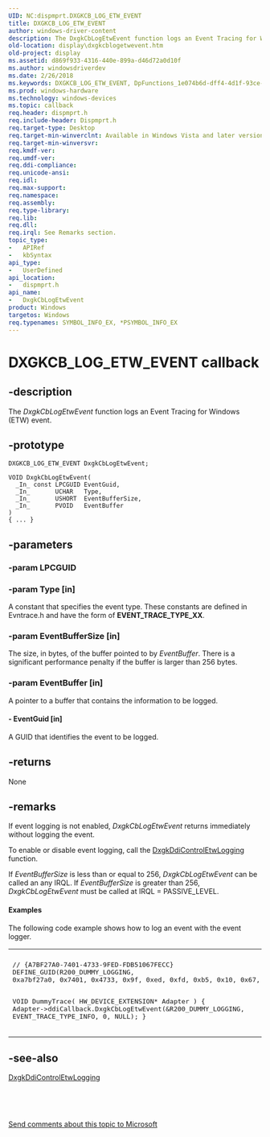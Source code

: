 ```yaml
---
UID: NC:dispmprt.DXGKCB_LOG_ETW_EVENT
title: DXGKCB_LOG_ETW_EVENT
author: windows-driver-content
description: The DxgkCbLogEtwEvent function logs an Event Tracing for Windows (ETW) event.
old-location: display\dxgkcblogetwevent.htm
old-project: display
ms.assetid: d869f933-4316-440e-899a-d46d72a0d10f
ms.author: windowsdriverdev
ms.date: 2/26/2018
ms.keywords: DXGKCB_LOG_ETW_EVENT, DpFunctions_1e074b6d-dff4-4d1f-93ce-4333a4241562.xml, DxgkCbLogEtwEvent, DxgkCbLogEtwEvent callback function [Display Devices], display.dxgkcblogetwevent, dispmprt/DxgkCbLogEtwEvent
ms.prod: windows-hardware
ms.technology: windows-devices
ms.topic: callback
req.header: dispmprt.h
req.include-header: Dispmprt.h
req.target-type: Desktop
req.target-min-winverclnt: Available in Windows Vista and later versions of the Windows operating systems.
req.target-min-winversvr: 
req.kmdf-ver: 
req.umdf-ver: 
req.ddi-compliance: 
req.unicode-ansi: 
req.idl: 
req.max-support: 
req.namespace: 
req.assembly: 
req.type-library: 
req.lib: 
req.dll: 
req.irql: See Remarks section.
topic_type:
-	APIRef
-	kbSyntax
api_type:
-	UserDefined
api_location:
-	dispmprt.h
api_name:
-	DxgkCbLogEtwEvent
product: Windows
targetos: Windows
req.typenames: SYMBOL_INFO_EX, *PSYMBOL_INFO_EX
---
```


# DXGKCB_LOG_ETW_EVENT callback


## -description


The <i>DxgkCbLogEtwEvent</i> function logs an Event Tracing for Windows (ETW) event. 


## -prototype


````
DXGKCB_LOG_ETW_EVENT DxgkCbLogEtwEvent;

VOID DxgkCbLogEtwEvent(
  _In_ const LPCGUID EventGuid,
  _In_       UCHAR   Type,
  _In_       USHORT  EventBufferSize,
  _In_       PVOID   EventBuffer
)
{ ... }
````


## -parameters




### -param LPCGUID


### -param Type [in]

A constant that specifies the event type. These constants  are defined in Evntrace.h and have the form of <b>EVENT_TRACE_TYPE_XX</b>.


### -param EventBufferSize [in]

The size, in bytes, of the buffer pointed to by <i>EventBuffer</i>. There is a significant performance penalty if the buffer is larger than 256 bytes.


### -param EventBuffer [in]

A pointer to a buffer that contains the information to be logged.


#### - EventGuid [in]

A GUID that identifies the event to be logged.


## -returns



None




## -remarks



If event logging is not enabled, <i>DxgkCbLogEtwEvent</i> returns immediately without logging the event.

To enable or disable event logging, call the <a href="..\dispmprt\nc-dispmprt-dxgkddi_control_etw_logging.md">DxgkDdiControlEtwLogging</a>  function.

If <i>EventBufferSize</i> is less than or equal to 256, <i>DxgkCbLogEtwEvent</i> can be called an any IRQL. If <i>EventBufferSize</i> is greater than 256, <i>DxgkCbLogEtwEvent</i> must be called at IRQL = PASSIVE_LEVEL.


#### Examples

The following code example shows how to log an event with the event logger.

<div class="code"><span codelanguage=""><table>
<tr>
<th></th>
</tr>
<tr>
<td>
<pre>// {A7BF27A0-7401-4733-9FED-FDB51067FECC}
DEFINE_GUID(R200_DUMMY_LOGGING,
0xa7bf27a0, 0x7401, 0x4733, 0x9f, 0xed, 0xfd, 0xb5, 0x10, 0x67, 0xfe, 0xcc);

VOID
DummyTrace(
    HW_DEVICE_EXTENSION* Adapter
    )
{
    Adapter-&gt;ddiCallback.DxgkCbLogEtwEvent(&amp;R200_DUMMY_LOGGING,
  EVENT_TRACE_TYPE_INFO,
  0,
  NULL);
}</pre>
</td>
</tr>
</table></span></div>



## -see-also

<a href="..\dispmprt\nc-dispmprt-dxgkddi_control_etw_logging.md">DxgkDdiControlEtwLogging</a>



 

 

<a href="mailto:wsddocfb@microsoft.com?subject=Documentation%20feedback [display\display]:%20DXGKCB_LOG_ETW_EVENT callback function%20 RELEASE:%20(2/26/2018)&amp;body=%0A%0APRIVACY STATEMENT%0A%0AWe use your feedback to improve the documentation. We don't use your email address for any other purpose, and we'll remove your email address from our system after the issue that you're reporting is fixed. While we're working to fix this issue, we might send you an email message to ask for more info. Later, we might also send you an email message to let you know that we've addressed your feedback.%0A%0AFor more info about Microsoft's privacy policy, see http://privacy.microsoft.com/en-us/default.aspx." title="Send comments about this topic to Microsoft">Send comments about this topic to Microsoft</a>

